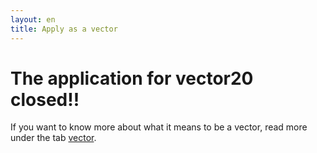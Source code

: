 ```yaml
---
layout: en
title: Apply as a vector
---
```


<h1>The application for vector20 closed!!</h1>

<p>If you want to know more about what it means to be a vector, read more under the tab <a href="vektor.html">vector</a>.</p>
